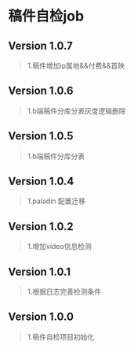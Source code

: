 # 稿件自检job
## Version 1.0.7
> 1.稿件增加ip属地&&付费&&首映

## Version 1.0.6
> 1.b端稿件分库分表灰度逻辑删除

## Version 1.0.5
> 1.b端稿件分库分表

## Version 1.0.4
> 1.paladin 配置迁移

## Version 1.0.2
> 1.增加video信息检测

## Version 1.0.1
> 1.根据日志完善检测条件

## Version 1.0.0
> 1.稿件自检项目初始化